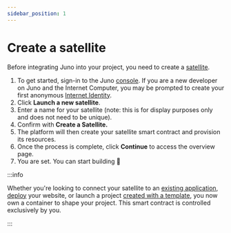```yaml
---
sidebar_position: 1
---
```


# Create a satellite

Before integrating Juno into your project, you need to create a [satellite].

1. To get started, sign-in to the Juno [console](https://console.juno.build). If you are a new developer on Juno and the Internet Computer, you may be prompted to create your first anonymous [Internet Identity].
2. Click **Launch a new satellite**.
3. Enter a name for your satellite (note: this is for display purposes only and does not need to be unique).
4. Confirm with **Create a Satellite.**
5. The platform will then create your satellite smart contract and provision its resources.
6. Once the process is complete, click **Continue** to access the overview page.
7. You are set. You can start building 🚀

:::info

Whether you're looking to connect your satellite to an [existing application](setup), [deploy](deploy#deploy-your-app-1) your website, or launch a project [created with a template](../intro.md#starting-a-new-project), you now own a container to shape your project. This smart contract is controlled exclusively by you.

:::

[satellite]: ../terminology.md#satellite
[Internet Identity]: ../terminology.md#internet-identity
